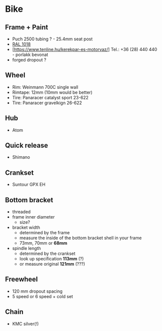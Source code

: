 Bike
====

Frame + Paint
-------------

- Puch 2500 tubing ? - 25.4mm seat post
- [RAL 1018]
- [https://www.tenline.hu/kerekpar-es-motorvaz/] Tel.: +36 (28) 440
  440 - porlakk bevonat
- forged dropout ?

Wheel
-----

- Rim: Weinmann 700C single wall
- Rimtape: 12mm (10mm would be better)
- Tire: Panaracer catalyst sport 23-622
- Tire: Panaracer gravelkign 26-622

Hub
---

- Atom

Quick release
-------------

- Shimano

Crankset
--------

- Suntour GPX EH

Bottom bracket
--------------

- threaded
- frame inner diameter
  - size?
- bracket width
  - determined by the frame
  - measure the inside of the bottom bracket shell in your frame
  - 73mm, 70mm or **68mm**
- spindle length
  - determined by the crankset
  - look up specification **113mm** (?)
  - or measure original **121mm** (???)

Freewheel
---------

- 120 mm dropout spacing
- 5 speed or 6 speed + cold set

Chain
-----

- KMC silver(!)

  [RAL 1018]: https://www.e-paint.co.uk/lab-hlc-rgb-lrv-values.asp?cRange=RAL+Classic&cRef=RAL+1018&cDescription=Zinc+yellow
  [https://www.tenline.hu/kerekpar-es-motorvaz/]: https://www.tenline.hu/kerekpar-es-motorvaz/
